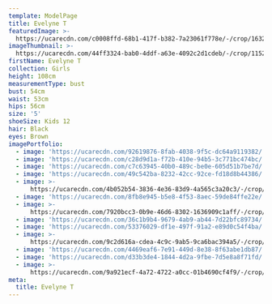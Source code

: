 ```yaml
---
template: ModelPage
title: Evelyne T
featuredImage: >-
  https://ucarecdn.com/c0008ffd-68b1-417f-b382-7a23061f778e/-/crop/1632x1025/0,461/-/preview/
imageThumbnail: >-
  https://ucarecdn.com/44ff3324-bab0-4ddf-a63e-4092c2d1cdeb/-/crop/1152x1790/272,92/-/preview/
firstName: Evelyne T
collection: Girls
height: 108cm
measurementType: bust
bust: 54cm
waist: 53cm
hips: 56cm
size: '5'
shoeSize: Kids 12
hair: Black
eyes: Brown
imagePortfolio:
  - image: 'https://ucarecdn.com/92619876-8fab-4038-9f5c-dc64a9119382/'
  - image: 'https://ucarecdn.com/c28d9d1a-f72b-410e-94b5-3c771bc474bc/'
  - image: 'https://ucarecdn.com/c7c63945-40b0-489c-be0e-605d51b7be7d/'
  - image: 'https://ucarecdn.com/49c542ba-8232-42cc-92ce-fd18d8b44386/'
  - image: >-
      https://ucarecdn.com/4b052b54-3836-4e36-83d9-4a565c3a20c3/-/crop/1632x2290/0,159/-/preview/
  - image: 'https://ucarecdn.com/8fb8e945-b5e8-4f53-8aec-59de84ffe22e/'
  - image: >-
      https://ucarecdn.com/7920bcc3-0b9e-46d6-8302-1636909c1aff/-/crop/1632x2124/0,325/-/preview/
  - image: 'https://ucarecdn.com/36c1b9b4-9679-4ab9-ab44-7d22bfc89734/'
  - image: 'https://ucarecdn.com/53376029-df1e-497f-91a2-e89d0c54f4ba/'
  - image: >-
      https://ucarecdn.com/9c2d616a-cdea-4c9c-9ab5-9ca6bac394a5/-/crop/1632x2153/0,296/-/preview/
  - image: 'https://ucarecdn.com/4469eaf6-7e91-449d-8e38-8f63abe1db87/'
  - image: 'https://ucarecdn.com/d33b3de4-1844-4d2a-9fbe-7d5e8a8f71fd/'
  - image: >-
      https://ucarecdn.com/9a921ecf-4a72-4722-a0cc-01b4690cf4f9/-/crop/2449x1427/0,205/-/preview/
meta:
  title: Evelyne T
---
```


